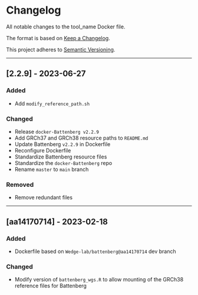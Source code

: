 # Changelog
All notable changes to the tool_name Docker file.

The format is based on [Keep a Changelog](https://keepachangelog.com/en/1.0.0/).

This project adheres to [Semantic Versioning](https://semver.org/spec/v2.0.0.html).

---

## [2.2.9] - 2023-06-27
### Added
- Add `modify_reference_path.sh`

### Changed
- Release `docker-Battenberg v2.2.9`
- Add GRCh37 and GRCh38 resource paths to `README.md`
- Update Battenberg `v2.2.9` in Dockerfile
- Reconfigure Dockerfile
- Standardize Battenberg resource files
- Standardize the `docker-Battenberg` repo
- Rename `master` to `main` branch

### Removed
- Remove redundant files

---

## [aa14170714] - 2023-02-18
### Added
- Dockerfile based on `Wedge-lab/battenberg@aa14170714` dev branch

### Changed
- Modify version of `battenberg_wgs.R` to allow mounting of the GRCh38 reference files for Battenberg
